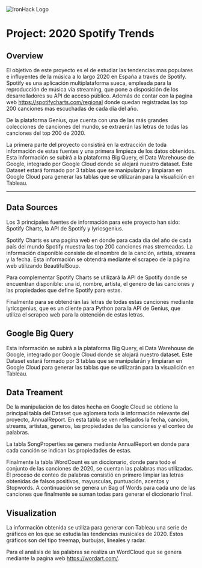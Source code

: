 ![IronHack Logo](https://s3-eu-west-1.amazonaws.com/ih-materials/uploads/upload_d5c5793015fec3be28a63c4fa3dd4d55.png)

# Project: 2020 Spotify Trends

## Overview

El objetivo de este proyecto es el de estudiar las tendencias mas populares e influyentes de la música a lo largo 2020 en España a través de Spotify. Spotify es una aplicación multiplataforma sueca, empleada para la reproducción de música vía streaming, que pone a disposición de los desarrolladores su API de acceso público. Además de contar con la pagina web https://spotifycharts.com/regional donde quedan registradas las top 200 canciones mas escuchadas de cada día del año.

De la plataforma Genius, que cuenta con una de las más grandes colecciones de canciones del mundo, se extraerán las letras de todas las canciones del top 200 de 2020.

La primera parte del proyecto consistirá en la extracción de toda información de estas fuentes y una primera limpieza de los datos obtenidos. Esta información se subirá a la plataforma Big Query, el Data Warehouse de Google, integrado por Google Cloud donde se alojará nuestro dataset. Este Dataset estará formado por 3 tablas que se manipularán y limpiaran en Google Cloud para generar las tablas que se utilizarán para la visualición en Tableau. 

---

## Data Sources

Los 3 principales fuentes de información para este proyecto han sido: Spotify Charts, la API de Spotify y lyricsgenius.

Spotify Charts es una pagina web en donde para cada dia del año de cada país del mundo Spotify muestra las top 200 canciones mas stremeadas. La información disponible consiste de el nombre de la canción, artista, streams y la fecha. Esta información se obtendrá mediante el scrapeo de la página web utilizando BeautifulSoup.

Para complementar Spotify Charts se utilizará la API de Spotify donde se encuentran disponible: una id, nombre, artista, el genero de las canciones y las propiedades que define Spotify para estas.

Finalmente para se obtendrán las letras de todas estas canciones mediante lyricsgenius, que es un cliente para Python para la API de Genius, que utiliza el scrapeo web para la obtención de estas letras.

## Google Big Query

Esta información se subirá a la plataforma Big Query, el Data Warehouse de Google, integrado por Google Cloud donde se alojará nuestro dataset. Este Dataset estará formado por 3 tablas que se manipularán y limpiaran en Google Cloud para generar las tablas que se utilizarán para la visualición en Tableau. 


## Data Treament

De la manipulación de los datos hecha en Google Cloud se obtiene la principal tabla del Dataset que aglomera toda la información relevante del proyecto, AnnualReport. En esta tabla se ven reflejados la fecha, cancion, streams, artistas, generos, las propiedades de las canciones y el conteo de palabras.

La tabla SongProperties se genera mediante AnnualReport en donde para cada canción se indican las propiedades de estas.

Finalmente la tabla WordCount es un diccionario, donde para todo el conjunto de las canciones de 2020, se cuentan las palabras mas utilizadas. El proceso de conteo de palabras consistió en primero limpiar las letras obtenidas de falsos positivos, mayusculas, puntuación, acentos y Stopwords. A continuación se genera un Bag of Words para cada uno de las canciones que finalmente se suman todas para generar el diccionario final.

## Visualization

La información obtenida se utiliza para generar con Tableau una serie de gráficos en los que se estudia las tendencias musicales de 2020. Estos gráficos son del tipo treemap, burbujas, lineales y radar.

Para el analisis de las palabras se realiza un WordCloud que se genera mediante la pagina web https://wordart.com/.




